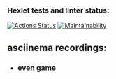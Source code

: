 ### Hexlet tests and linter status:
[![Actions Status](https://github.com/topmatedesu/php-project-45/actions/workflows/hexlet-check.yml/badge.svg)](https://github.com/topmatedesu/php-project-45/actions)
[![Maintainability](https://api.codeclimate.com/v1/badges/0c76ffb0ee1b9421fff1/maintainability)](https://codeclimate.com/github/topmatedesu/php-project-45/maintainability)

## asciinema recordings:

* ### [even game](https://asciinema.org/a/bVA6P37ayu0Q9oKLVWrdhaqiO)
